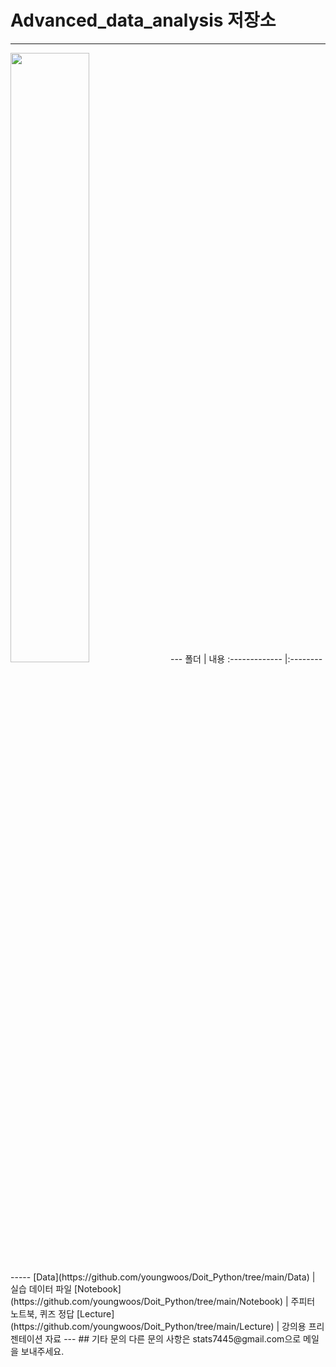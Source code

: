 # Advanced_data_analysis 저장소
---
<img src = "[cover.png](https://github.com/LEE1026icarus/Advanced_data_analysis_sample/issues/1#issue-1880547661)https://github.com/LEE1026icarus/Advanced_data_analysis_sample/issues/1#issue-1880547661" width="50%">
---
폴더           | 내용
:------------- |:-------------
[Data](https://github.com/youngwoos/Doit_Python/tree/main/Data) | 실습 데이터 파일
[Notebook](https://github.com/youngwoos/Doit_Python/tree/main/Notebook) | 주피터 노트북, 퀴즈 정답
[Lecture](https://github.com/youngwoos/Doit_Python/tree/main/Lecture) | 강의용 프리젠테이션 자료
---
## 기타 문의
다른 문의 사항은 stats7445@gmail.com으로 메일을 보내주세요.
